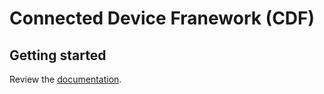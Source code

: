 # Connected Device Franework (CDF)

## Getting started

Review the [documentation](documentation/README.md).